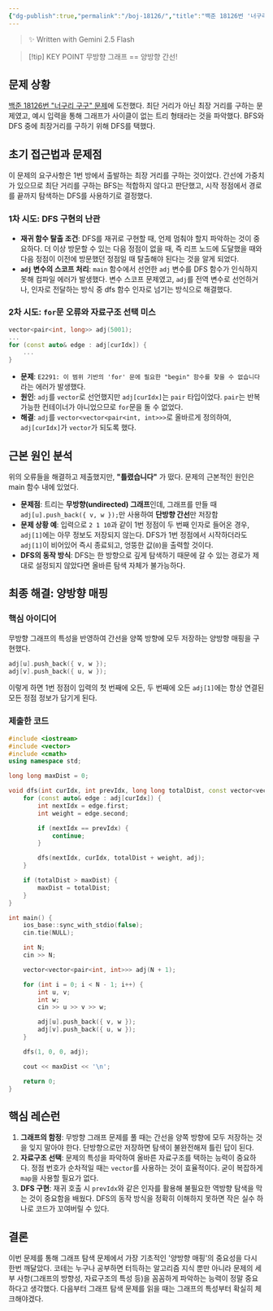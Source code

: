 ```yaml
---
{"dg-publish":true,"permalink":"/boj-18126/","title":"백준 18126번 '너구리 구구' DFS 및 자료구조 적용 해결기","tags":["백준문풀","스파르타코딩","DFS","트러블슈팅"],"noteIcon":"1","created":"2025-08-09T00:30:14.431+09:00","updated":"2025-08-09T00:57:50.216+09:00"}
---
```



> ✨ Written with Gemini 2.5 Flash

> [!tip] KEY POINT
> 무방향 그래프 == 양방향 간선!
> 

## 문제 상황

[백준 18126번 "너구리 구구" 문제](https://www.acmicpc.net/problem/18126)에 도전했다. 최단 거리가 아닌 최장 거리를 구하는 문제였고, 예시 입력을 통해 그래프가 사이클이 없는 트리 형태라는 것을 파악했다. BFS와 DFS 중에 최장거리를 구하기 위해 DFS를 택했다. 

## 초기 접근법과 문제점

이 문제의 요구사항은 1번 방에서 출발하는 최장 거리를 구하는 것이었다. 간선에 가중치가 있으므로 최단 거리를 구하는 BFS는 적합하지 않다고 판단했고, 시작 정점에서 경로를 끝까지 탐색하는 DFS를 사용하기로 결정했다.

### 1차 시도: DFS 구현의 난관

- **재귀 함수 탈출 조건**: DFS를 재귀로 구현할 때, 언제 멈춰야 할지 파악하는 것이 중요하다. 더 이상 방문할 수 있는 다음 정점이 없을 때, 즉 리프 노드에 도달했을 때와 다음 정점이 이전에 방문했던 정점일 때 탈출해야 된다는 것을 알게 되었다.
- **`adj` 변수의 스코프 처리**: `main` 함수에서 선언한 `adj` 변수를 DFS 함수가 인식하지 못해 컴파일 에러가 발생했다. 변수 스코프 문제였고, `adj`를 전역 변수로 선언하거나, 인자로 전달하는 방식 중 dfs 함수 인자로 넘기는 방식으로 해결했다.    

### 2차 시도: `for`문 오류와 자료구조 선택 미스

```c++
vector<pair<int, long>> adj(5001); 
...
for (const auto& edge : adj[curIdx]) {
    ...
}
```

- **문제**: `E2291: 이 범위 기반의 'for' 문에 필요한 "begin" 함수를 찾을 수 없습니다` 라는 에러가 발생했다.
- **원인**: `adj`를 `vector`로 선언했지만 `adj[curIdx]`는 `pair` 타입이었다. `pair`는 반복 가능한 컨테이너가 아니었으므로 `for`문을 돌 수 없었다.
- **해결**: `adj`를 `vector<vector<pair<int, int>>>`로 올바르게 정의하여, `adj[curIdx]`가 `vector`가 되도록 했다.

## 근본 원인 분석

위의 오류들을 해결하고 제출했지만, **"틀렸습니다"** 가 떴다.
문제의 근본적인 원인은 main 함수 내에 있었다.

- **문제점**: 트리는 **무방향(undirected) 그래프**인데, 그래프를 만들 때 `adj[u].push_back({ v, w });`만 사용하여 **단방향 간선**만 저장함
- **문제 상황 예**: 입력으로 `2 1 10`과 같이 1번 정점이 두 번째 인자로 들어온 경우, `adj[1]`에는 아무 정보도 저장되지 않는다. DFS가 1번 정점에서 시작하더라도 `adj[1]`이 비어있어 즉시 종료되고, 엉뚱한 값(`0`)을 출력할 것이다.
- **DFS의 동작 방식**: DFS는 한 방향으로 깊게 탐색하기 때문에 갈 수 있는 경로가 제대로 설정되지 않았다면 올바른 탐색 자체가 불가능하다.

## 최종 해결: 양방향 매핑

### 핵심 아이디어

무방향 그래프의 특성을 반영하여 간선을 양쪽 방향에 모두 저장하는 양방향 매핑을 구현했다.

```c++
adj[u].push_back({ v, w });
adj[v].push_back({ u, w });
```

이렇게 하면 1번 정점이 입력의 첫 번째에 오든, 두 번째에 오든 `adj[1]`에는 항상 연결된 모든 정점 정보가 담기게 된다.

### 제출한 코드

```c++
#include <iostream>
#include <vector>
#include <cmath>
using namespace std;

long long maxDist = 0;

void dfs(int curIdx, int prevIdx, long long totalDist, const vector<vector<pair<int, int>>>& adj) {
    for (const auto& edge : adj[curIdx]) {
        int nextIdx = edge.first;
        int weight = edge.second;

        if (nextIdx == prevIdx) {
            continue;
        }

        dfs(nextIdx, curIdx, totalDist + weight, adj);
    }

    if (totalDist > maxDist) {
        maxDist = totalDist;
    }
}

int main() {
    ios_base::sync_with_stdio(false);
    cin.tie(NULL);

    int N;
    cin >> N;

    vector<vector<pair<int, int>>> adj(N + 1);

    for (int i = 0; i < N - 1; i++) {
        int u, v;
        int w;
        cin >> u >> v >> w;

        adj[u].push_back({ v, w });
        adj[v].push_back({ u, w });
    }

    dfs(1, 0, 0, adj);

    cout << maxDist << '\n';

    return 0;
}
```

## 핵심 레슨런

1. **그래프의 함정**: 무방향 그래프 문제를 풀 때는 간선을 양쪽 방향에 모두 저장하는 것을 잊지 말아야 한다. 단방향으로만 저장하면 탐색이 불완전해져 틀린 답이 된다.
2. **자료구조 선택**: 문제의 특성을 파악하여 올바른 자료구조를 택하는 능력이 중요하다. 정점 번호가 순차적일 때는 `vector`를 사용하는 것이 효율적이다. 굳이 복잡하게 `map`을 사용할 필요가 없다.
3. **DFS 구현**: 재귀 호출 시 `prevIdx`와 같은 인자를 활용해 불필요한 역방향 탐색을 막는 것이 중요함을 배웠다. DFS의 동작 방식을 정확히 이해하지 못하면 작은 실수 하나로 코드가 꼬여버릴 수 있다.

## 결론

이번 문제를 통해 그래프 탐색 문제에서 가장 기초적인 '양방향 매핑'의 중요성을 다시 한번 깨달았다. 
코테는 누구나 공부하면 터득하는 알고리즘 지식 뿐만 아니라 문제의 세부 사항(그래프의 방향성, 자료구조의 특성 등)을 꼼꼼하게 파악하는 능력이 정말 중요하다고 생각했다. 
다음부터 그래프 탐색 문제를 읽을 때는 그래프의 특성부터 확실히 체크해야겠다.